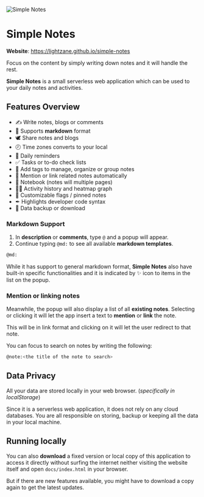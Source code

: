![Simple Notes](https://lightzane.github.io/simple-notes/assets/logo.svg)

# Simple Notes

**Website**:
https://lightzane.github.io/simple-notes

Focus on the content by simply writing down notes and it will handle the rest.

**Simple Notes** is a small serverless web application which can be used to your daily notes and activities.

## Features Overview

- ✍ Write notes, blogs or comments
- 📝 Supports **markdown** format
- 🕊 Share notes and blogs
- 🕗 Time zones converts to your local
- 🔔 Daily reminders
- ✅ Tasks or to-do check lists
- 🔎 Add tags to manage, organize or group notes
- 🔗 Mention or link related notes automatically
- 📔 Notebook (notes will multiple pages)
- 🏃‍♂️ Activity history and heatmap graph
- 🚩 Customizable flags / pinned notes
- ✒ Highlights developer code syntax
- 💾 Data backup or download

### Markdown Support

1. In **description** or **comments**, type `@` and a popup will appear. 
2. Continue typing `@md:` to see all available **markdown templates**.

```bash
@md:
```
While it has support to general markdown format, **Simple Notes** also have built-in specific functionalities and it is indicated by ✨ icon to items in the list on the popup.

### Mention or linking notes

Meanwhile, the popup will also display a list of all **existing notes**. Selecting or clicking it will let the app insert a text to **mention** or **link** the note.

This will be in link format and clicking on it will let the user redirect to that note.

You can focus to search on notes by writing the following:

```bash
@note:<the title of the note to search>
```

## Data Privacy

All your data are stored locally in your web browser. (*specifically in localStorage*)

Since it is a serverless web application, it does not rely on any cloud databases. You are all responsible on storing, backup or keeping all the data in your local machine.

## Running locally

You can also **download** a fixed version or local copy of this application to access it directly without surfing the internet neither visiting the website itself and open `docs/index.html` in your browser. 

But if there are new features available, you might have to download a copy again to get the latest updates.
